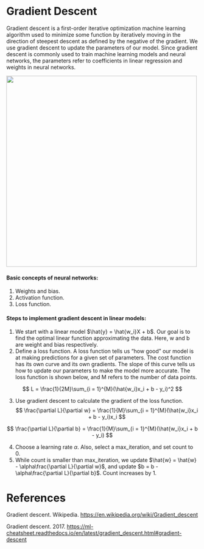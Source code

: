 # Gradient Descent

Gradient descent is a first-order iterative optimization machine learning algorithm used to minimize some function by iteratively moving in the direction of steepest descent as defined by the negative of the gradient. We use gradient descent to update the parameters of our model. Since gradient descent is commonly used to train machine learning models and neural networks, the parameters refer to coefficients in linear regression and weights in neural networks. 

</td><img src="http://rasbt.github.io/mlxtend/user_guide/general_concepts/gradient-optimization_files/ball.png" width="500" height="500"/></td>

#### Basic concepts of neural networks:
1. Weights and bias.
2. Activation function.
3. Loss function.

#### Steps to implement gradient descent in linear models:
1. We start with a linear model $\hat{y} = \hat{w_i}X + b$. Our goal is to find the optimal linear function approximating the data. Here, w and b are weight and bias respectively.
2. Define a loss function. A loss function tells us “how good” our model is at making predictions for a given set of parameters. The cost function has its own curve and its own gradients. The slope of this curve tells us how to update our parameters to make the model more accurate. The loss function is shown below, and M refers to the number of data points.

$$
L = \frac{1}{2M}\sum_{i = 1}^{M}(\hat{w_i}x_i + b - y_i)^2
$$

3. Use gradient descent to calculate the gradient of the loss function.
$$
\frac{\partial L}{\partial w} = \frac{1}{M}\sum_{i = 1}^{M}(\hat{w_i}x_i + b - y_i)x_i
$$

$$
\frac{\partial L}{\partial b} = \frac{1}{M}\sum_{i = 1}^{M}(\hat{w_i}x_i + b - y_i)
$$

4. Choose a learning rate $\alpha$. Also, select a max_iteration, and set count to 0.
5. While count is smaller than  max_iteration, we update $\hat{w} = \hat{w} - \alpha\frac{\partial L}{\partial w}$, and update $b = b - \alpha\frac{\partial L}{\partial b}$. Count increases by 1.

# References

Gradient descent. Wikipedia. https://en.wikipedia.org/wiki/Gradient_descent

Gradient descent. 2017. https://ml-cheatsheet.readthedocs.io/en/latest/gradient_descent.html#gradient-descent
